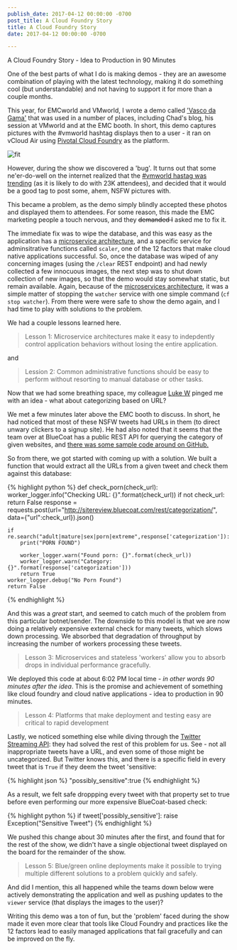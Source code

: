 ```yaml
---
publish_date: 2017-04-12 00:00:00 -0700
post_title: A Cloud Foundry Story
title: A Cloud Foundry Story
date: 2017-04-12 00:00:00 -0700

---
```


A Cloud Foundry Story - Idea to Production in 90 Minutes

One of the best parts of what I do is making demos - they are an awesome combination of playing with the latest technology, making it do something cool (but understandable) and not having to support it for more than a couple months.

This year, for EMCworld and VMworld, I wrote a demo called ['Vasco da Gama'](https://github.com/mcowger/vascodegama/tree/vmworld-branch) that was used in a number of places, including Chad's blog, his session at VMworld and at the EMC booth.  In short, this demo captures pictures with the #vmworld hashtag displays then to a user - it ran on vCloud Air using [Pivotal Cloud Foundry](http://pivotal.io/platform) as the platform.

![fit](http://virtualgeek.typepad.com/.a/6a00e552e53bd2883301b8d14f0a8c970c-pi)

However, during the show we discovered a 'bug'.  It turns out that some ne'er-do-well on the internet realized that the [#vmworld hastag was trending](https://twitter.com/search?q=%23vmworld&src=typd) (as it is likely to do with 23K attendees), and decided that it would be a good tag to post some, ahem, NSFW pictures with.

This became a problem, as the demo simply blindly accepted these photos and displayed them to attendees.  For some reason, this made the EMC marketing people a touch nervous, and they ~~demanded I~~ asked me to fix it.

The immediate fix was to wipe the database, and this was easy as the application has a [microservice architecture](http://microservices.io/patterns/microservices.html), and a specific service for adminsitrative functions called `scaler`, one of the 12 factors that make cloud native applications successful.  So, once the database was wiped of any concerning images (using the `/clear` REST endpoint) and had newly collected a few innocuous images, the next step was to shut down collection of new images, so that the demo would stay somewhat static, but remain available.  Again, because of the [microservices architecture](http://microservices.io/patterns/microservices.html), it was a simple matter of stopping the `watcher` service with one simple command (`cf stop watcher`).  From there were were safe to show the demo again, and I had time to play with solutions to the problem.

We had a couple lessons learned here.

> Lesson 1: Microservice architectures make it easy to indepdently control application behaviors without losing the entire application.

and

> Lession 2: Common administrative functions should be easy to perform without resorting to manual database or other tasks.

Now that we had some breathing space, my colleague [Luke W](https://twitter.com/luke4oss) pinged me with an idea - what about categorizing based on URL?

We met a few minutes later above the EMC booth to discuss.  In short, he had noticed that most of these NSFW tweets had URLs in them (to direct unwary clickers to a signup site).  He had also noted that it seems that the team over at BlueCoat has a public REST API for querying the category of given websites, and [there was some sample code around on GitHub.](https://github.com/idiom/IRScripts/blob/master/urlinfo.py)

So from there, we got started with coming up with a solution.  We built a function that would extract all the URLs from a given tweet and check them against this database:

{% highlight python  %}
def check_porn(check_url):
worker_logger.info("Checking URL: {}".format(check_url))
if not check_url:
return False
response = requests.post(url="http://sitereview.bluecoat.com/rest/categorization/", data={"url":check_url}).json()

    if re.search("adult|mature|sex|porn|extreme",response['categorization']):
        print("PORN FOUND")
    
        worker_logger.warn("Found porn: {}".format(check_url))
        worker_logger.warn("Category: {}".format(response['categorization']))
        return True
    worker_logger.debug("No Porn Found")
    return False

{% endhighlight %}

And this was a _great_ start, and seemed to catch much of the problem from this particular botnet/sender.  The downside to this model is that we are now doing a relatively expensive external check for many tweets, which slows down processing.  We absorbed that degradation of throughput by increasing the number of workers processing these tweets.

> Lesson 3: Microservices and stateless 'workers' allow you to absorb drops in individual performance gracefully.

We deployed this code at about 6:02 PM local time - _in other words 90 minutes after the idea_.  This is the promise and achievement of something like cloud foundry and cloud native applications - idea to production in 90 minutes.

> Lesson 4: Platforms that make deployment and testing easy are critical to rapid development

Lastly, we noticed something else while diving through the [Twitter Streaming API](https://dev.twitter.com/overview/api/tweets): they had solved the rest of this problem for us.  See - not all inappropriate tweets have a URL, and even some of those might be uncategorized.  But Twitter knows this, and there is a specific field in every tweet that is `True` if they deem the tweet 'sensitive:

{% highlight json %}
"possibly_sensitive":true
{% endhighlight %}

As a result, we felt safe droppping every tweet with that property set to true before even performing our more expensive BlueCoat-based check:

{% highlight python %}
if tweet\['possibly_sensitive'\]:
raise Exception("Sensitive Tweet")
{% endhighlight %}

We pushed this change about 30 minutes after the first, and found that for the rest of the show, we didn't have a single objectional tweet displayed on the board for the remainder of the show.

> Lesson 5: Blue/green online deployments make it possible to trying multiple different solutions to a problem quickly and safely.

And did I mention, this all happened while the teams down below were actively demonstrating the application and well as pushing updates to the `viewer` service (that displays the images to the user)?

Writing this demo was a ton of fun, but the 'problem' faced during the show made it even more clear that tools like Cloud Foundry and practices like the 12 factors lead to easily managed applications that fail gracefully and can be improved on the fly.